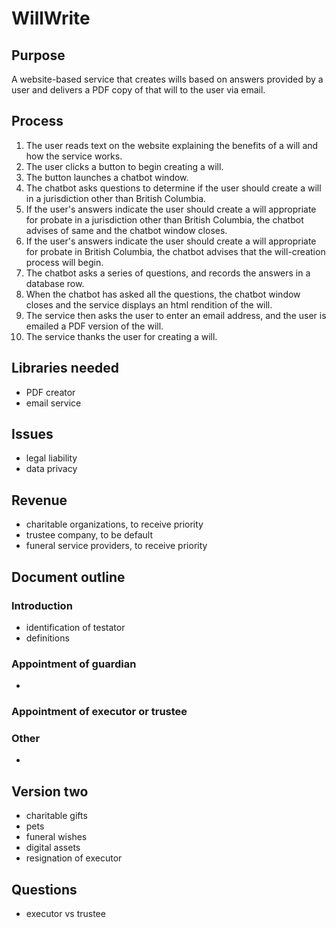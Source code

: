 # WillWrite

## Purpose

A website-based service that creates wills based on answers provided by a user and delivers a PDF copy of that will to the user via email.

## Process

1. The user reads text on the website explaining the benefits of a will and how the service works.
1. The user clicks a button to begin creating a will.
1. The button launches a chatbot window.
1. The chatbot asks questions to determine if the user should create a will in a jurisdiction other than British Columbia.
1. If the user's answers indicate the user should create a will appropriate for probate in a jurisdiction other than British Columbia, the chatbot advises of same and the chatbot window closes.
1. If the user's answers indicate the user should create a will appropriate for probate in British Columbia, the chatbot advises that the will-creation process will begin.
1. The chatbot asks a series of questions, and records the answers in a database row.
1. When the chatbot has asked all the questions, the chatbot window closes and the service displays an html rendition of the will.
1. The service then asks the user to enter an email address, and the user is emailed a PDF version of the will.
1. The service thanks the user for creating a will.


## Libraries needed
- PDF creator
- email service

## Issues
- legal liability
- data privacy

## Revenue
- charitable organizations, to receive priority
- trustee company, to be default
- funeral service providers, to receive priority 

## Document outline

### Introduction
- identification of testator
- definitions

### Appointment of guardian
- 

### Appointment of executor or trustee



### Other
- 

## Version two
- charitable gifts
- pets
- funeral wishes
- digital assets
- resignation of executor

## Questions
- executor vs trustee
